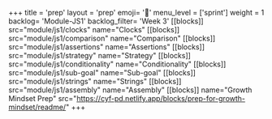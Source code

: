 +++
title = 'prep'
layout = 'prep'
emoji= '📝'
menu_level = ['sprint']
weight = 1
backlog= 'Module-JS1'
backlog_filter= 'Week 3'
[[blocks]]
src="module/js1/clocks"
name="Clocks"
[[blocks]]
src="module/js1/comparison"
name="Comparison"
[[blocks]]
src="module/js1/assertions"
name="Assertions"
[[blocks]]
src="module/js1/strategy"
name="Strategy"
[[blocks]]
src="module/js1/conditionality"
name="Conditionality"
[[blocks]]
src="module/js1/sub-goal"
name="Sub-goal"
[[blocks]]
src="module/js1/strings"
name="Strings"
[[blocks]]
src="module/js1/assembly"
name="Assembly"
[[blocks]]
name="Growth Mindset Prep"
src="https://cyf-pd.netlify.app/blocks/prep-for-growth-mindset/readme/"
+++
